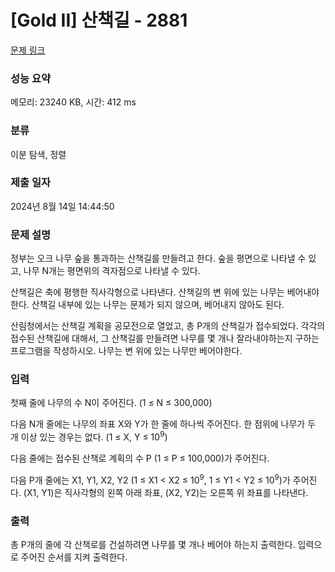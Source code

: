 # [Gold II] 산책길 - 2881 

[문제 링크](https://www.acmicpc.net/problem/2881) 

### 성능 요약

메모리: 23240 KB, 시간: 412 ms

### 분류

이분 탐색, 정렬

### 제출 일자

2024년 8월 14일 14:44:50

### 문제 설명

<p>정부는 오크 나무 숲을 통과하는 산책길를 만들려고 한다. 숲을 평면으로 나타낼 수 있고, 나무 N개는 평면위의 격자점으로 나타낼 수 있다.</p>

<p>산책길은 축에 평행한 직사각형으로 나타낸다. 산책길의 변 위에 있는 나무는 베어내야 한다. 산책길 내부에 있는 나무는 문제가 되지 않으며, 베어내지 않아도 된다.</p>

<p>산림청에서는 산책길 계획을 공모전으로 열었고, 총 P개의 산책길가 접수되었다. 각각의 접수된 산책길에 대해서, 그 산책길를 만들려면 나무를 몇 개나 잘라내야하는지 구하는 프로그램을 작성하시오. 나무는 변 위에 있는 나무만 베어야한다.</p>

### 입력 

 <p>첫째 줄에 나무의 수 N이 주어진다. (1 ≤ N ≤ 300,000)</p>

<p>다음 N개 줄에는 나무의 좌표 X와 Y가 한 줄에 하나씩 주어진다. 한 점위에 나무가 두 개 이상 있는 경우는 없다. (1 ≤ X, Y ≤ 10<sup>9</sup>)</p>

<p>다음 줄에는 접수된 산책로 계획의 수 P (1 ≤ P ≤ 100,000)가 주어진다.</p>

<p>다음 P개 줄에는 X1, Y1, X2, Y2 (1 ≤ X1 < X2 ≤ 10<sup>9</sup>, 1 ≤ Y1 < Y2 ≤ 10<sup>9</sup>)가 주어진다. (X1, Y1)은 직사각형의 왼쪽 아래 좌표, (X2, Y2)는 오른쪽 위 좌표를 나타낸다.</p>

### 출력 

 <p>총 P개의 줄에 각 산책로를 건설하려면 나무를 몇 개나 베어야 하는지 출력한다. 입력으로 주어진 순서를 지켜 출력한다.</p>

